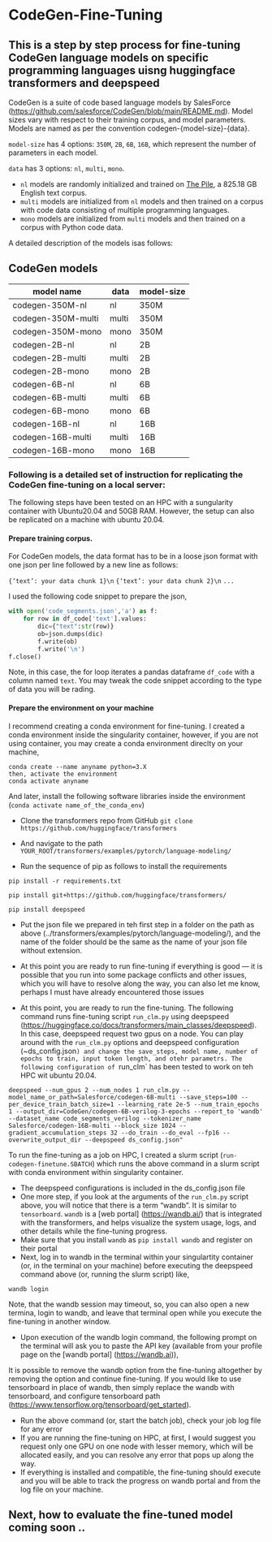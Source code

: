 # CodeGen-Fine-Tuning

## This is a step by step process for fine-tuning CodeGen language models on specific programming languages uisng huggingface transformers and deepspeed

CodeGen is a suite of code based language models by SalesForce (https://github.com/salesforce/CodeGen/blob/main/README.md). Model sizes vary with respect to their training corpus, and model parameters. Models are named as per the convention codegen-{model-size}-{data}.

`model-size` has 4 options: `350M`, `2B`, `6B`, `16B`, which represent the number of parameters in each model.

`data` has 3 options: `nl`, `multi`, `mono`.

* `nl` models are randomly initialized and trained on [The Pile](https://github.com/EleutherAI/the-pile), a 825.18 GB English text corpus.
* `multi` models are initialized from `nl` models and then trained on a corpus with code data consisting of multiple programming languages.
* `mono` models are initialized from `multi` models and then trained on a corpus with Python code data.

A detailed description of the models isas follows:

## CodeGen models

| model name | data | model-size|
| ------ | ----------- |--------|
| codegen-350M-nl   | nl |350M|
| codegen-350M-multi  | multi | 350M |
| codegen-350M-mono    | mono| 350M|
|codegen-2B-nl       | nl| 2B|
|codegen-2B-multi      |multi| 2B|
|codegen-2B-mono       |mono| 2B|
|codegen-6B-nl       |nl|6B|
|codegen-6B-multi      |multi|6B|
|codegen-6B-mono       |mono|6B|
|codegen-16B-nl      |nl|16B|
|codegen-16B-multi       |multi|16B|
|codegen-16B-mono      |mono|16B|



### Following is a detailed set of instruction for replicating the CodeGen fine-tuning on a local server:

The following steps have been tested on an HPC with a sungularity container with Ubuntu20.04 and 50GB RAM. However, the setup can also be replicated on a machine with ubuntu 20.04.

#### Prepare training corpus. 

For CodeGen models, the data format has to be in a loose json format with one json per line followed by a new line as follows:

`{‘text’: your data chunk 1}\n`
`{‘text’: your data chunk 2}\n`
`...`
 
I used the following code snippet to prepare the json,

```python
with open('code_segments.json','a') as f:
    for row in df_code['text'].values:
        dic={"text":str(row)}
        ob=json.dumps(dic)
        f.write(ob)
        f.write('\n')
f.close()
```
Note, in this case, the for loop iterates a pandas dataframe `df_code` with a column named `text`. You may tweak the code snippet according to the type of data you will be rading.

#### Prepare the environment on your machine 

I recommend creating a conda environment for fine-tuning. I created a conda environment inside the singularity container, however, if you are not using container, you may create a conda environment direclty on your machine,

```
conda create --name anyname python=3.X
then, activate the environment
conda activate anyname
```

And later, install the following software libraries inside the environment (`conda activate name_of_the_conda_env`)

+ Clone the transformers repo from GitHub
```git clone https://github.com/huggingface/transformers```

+ And navigate to the path `YOUR_ROOT/transformers/examples/pytorch/language-modeling/`
+ Run the sequence of pip as follows to install the requirements
```
pip install -r requirements.txt
```

```
pip install git+https://github.com/huggingface/transformers/
```
```
pip install deepspeed
```

+ Put the json file we prepared in teh first step in a folder on the path as above (../transformers/examples/pytorch/language-modeling/), and the name of the folder should be the same as the name of your json file without extension.
+ At this point you are ready to run fine-tuning if everything is good — it is possible that you run into some package conflicts and other issues, which you will have to resolve along the way, you can also let me know, perhaps I must have already encountered those issues

+ At this point, you are ready to run the fine-tuning. The following command runs fine-tuning script `run_clm.py` using deepspeed (https://huggingface.co/docs/transformers/main_classes/deepspeed). In this case, deepspeed request two gpus on a node. You can play around with the `run_clm.py` options and deepspeed configuration (~ds_config.json`) and change the save_steps, model name, number of epochs to train, input token length, and otehr parametrs. The following configuration of `run_clm` has been tested to work on teh HPC wit ubuntu 20.04.

```
deepspeed --num_gpus 2 --num_nodes 1 run_clm.py --model_name_or_path=Salesforce/codegen-6B-multi --save_steps=100 --per_device_train_batch_size=1 --learning_rate 2e-5 --num_train_epochs 1 --output_dir=CodeGen/codegen-6B-verilog-3-epochs --report_to 'wandb' --dataset_name code_segments_verilog --tokenizer_name Salesforce/codegen-16B-multi --block_size 1024 --gradient_accumulation_steps 32 --do_train --do_eval --fp16 --overwrite_output_dir --deepspeed ds_config.json"
```

To run the fine-tuning as a job on HPC, I created a slurm script (`run-codegen-finetune.SBATCH`) which runs the above command in a slurm script with conda environment within singularity container. 


+ The deepspeed configurations is included in the ds_config.json file
+ One more step, if you look at the arguments of the `run_clm.py` script above, you will notice that there is a term “wandb”. It is similar to `tensorboard`. `wandb` is a [web portal] (https://wandb.ai/) that is integrated with the transformers, and helps visualize the system usage, logs, and other details while the fine-tuning progress.
+ Make sure that you install `wandb` as `pip install wandb` and register on their portal 
+ Next, log in to wandb in the terminal within your singulartity container (or, in the terminal on your machine) before executing the deepspeed command above (or, running the slurm script) like,

```wandb login```

Note, that the wandb session may timeout, so, you can also open a new termina, login to wandb, and leave that terminal open while you execute the fine-tuning in another window.

+ Upon execution of the wandb login command, the following prompt on the terminal will ask you to paste the API key (available from your profile page on the [wandb portal] (https://wandb.ai)),
 
It is possible to remove the wandb option from the fine-tuning altogether by removing the option and continue fine-tuning. If you would like to use tensorboard in place of wandb, then simply replace the wandb with tensorboard, and configure tensorboard path (https://www.tensorflow.org/tensorboard/get_started).

+ Run the above command (or, start the batch job), check your job log file for any error
+ If you are running the fine-tuning on HPC, at first, I would suggest you request only one GPU on one node with lesser memory, which will be allocated easily, and you can resolve any error that pops up along the way.
+ If everything is installed and compatible, the fine-tuning should execute and you will be able to track the progress on wandb portal and from the log file on your machine.

## Next, how to evaluate the fine-tuned model coming soon .. 
